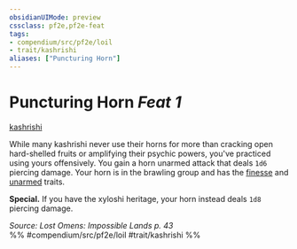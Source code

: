 ```yaml
---
obsidianUIMode: preview
cssclass: pf2e,pf2e-feat
tags:
- compendium/src/pf2e/loil
- trait/kashrishi
aliases: ["Puncturing Horn"]
---
```

# Puncturing Horn  *Feat 1*  
[kashrishi](/rules/traits/kashrishi-loil.md)  


While many kashrishi never use their horns for more than cracking open hard-shelled fruits or amplifying their psychic powers, you've practiced using yours offensively. You gain a horn unarmed attack that deals `1d6` piercing damage. Your horn is in the brawling group and has the [finesse](/rules/traits/finesse.md) and [unarmed](/rules/traits/unarmed.md) traits.

**Special.** If you have the xyloshi heritage, your horn instead deals `1d8` piercing damage.

*Source: Lost Omens: Impossible Lands p. 43*  
%% #compendium/src/pf2e/loil #trait/kashrishi %%